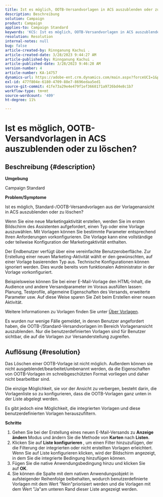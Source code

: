 ```yaml
---
title: Ist es möglich, OOTB-Versandvorlagen in ACS auszublenden oder zu löschen?
description: Beschreibung
solution: Campaign
product: Campaign
applies-to: Campaign Standard
keywords: 'KCS: Ist es möglich, OOTB-Versandvorlagen in ACS auszublenden oder zu löschen'
resolution: Resolution
internal-notes: null
bug: false
article-created-by: Rinnganung Kachui .
article-created-date: 3/28/2023 9:44:27 AM
article-published-by: Rinnganung Kachui .
article-published-date: 3/28/2023 9:46:28 AM
version-number: 4
article-number: KA-14757
dynamics-url: https://adobe-ent.crm.dynamics.com/main.aspx?forceUCI=1&pagetype=entityrecord&etn=knowledgearticle&id=aca4791c-4dcd-ed11-b596-6045bd006704
exl-id: 477f804e-6180-4709-88e7-8696edaa5ed1
source-git-commit: 41fe73a29e4e479f1ef3668171a9726bd4e8c1b7
workflow-type: tm+mt
source-wordcount: '409'
ht-degree: 11%

---
```


# Ist es möglich, OOTB-Versandvorlagen in ACS auszublenden oder zu löschen?

## Beschreibung {#description}


<b>Umgebung</b>

Campaign Standard



<b>Problem/Symptome</b>

Ist es möglich, Standard-/OOTB-Versandvorlagen aus der Vorlagenansicht in ACS auszublenden oder zu löschen?



Wenn Sie eine neue Marketingaktivität erstellen, werden Sie im ersten Bildschirm des Assistenten aufgefordert, einen Typ oder eine Vorlage auszuwählen. Mit Vorlagen können Sie bestimmte Parameter entsprechend Ihren Anforderungen vorkonfigurieren. Die Vorlage kann eine vollständige oder teilweise Konfiguration der Marketingaktivität enthalten.

Der Endbenutzer verfügt über eine vereinfachte Benutzeroberfläche. Zur Erstellung einer neuen Marketing-Aktivität wählt er den gewünschten, auf einer Vorlage basierenden Typ aus. Technische Konfigurationen können ignoriert werden. Dies wurde bereits vom funktionalen Administrator in der Vorlage vorkonfiguriert.

Beispielsweise können Sie bei einer E-Mail-Vorlage den HTML-Inhalt, die Audience und andere Versandparameter im Voraus ausfüllen lassen: Planung, Testprofile, allgemeine Eigenschaften des Versands, erweiterte Parameter usw. Auf diese Weise sparen Sie Zeit beim Erstellen einer neuen Aktivität.

Weitere Informationen zu Vorlagen finden Sie unter [Über Vorlagen](https://experienceleague.adobe.com/docs/campaign-standard/using/getting-started/marketing-plans/marketing-activity-templates.html?lang=en).

Es wurden nur wenige Fälle gemeldet, in denen Benutzer angefordert haben, die OOTB-/Standard-Versandvorlagen im Bereich Vorlagenansicht auszublenden. Nur die benutzerdefinierten Vorlagen sind für Benutzer sichtbar, die auf die Vorlagen zur Versanderstellung zugreifen.






## Auflösung {#resolution}


Das Löschen einer OOTB-Vorlage ist nicht möglich. Außerdem können sie nicht ausgeblendet/bearbeitet/umbenannt werden, da die Eigenschaften von OOTB-Vorlagen im schreibgeschützten Format vorliegen und daher nicht bearbeitbar sind.

Die einzige Möglichkeit, sie vor der Ansicht zu verbergen, besteht darin, die Vorlagenliste so zu konfigurieren, dass die OOTB-Vorlagen ganz unten in der Liste abgelegt werden.

Es gibt jedoch eine Möglichkeit, die integrierten Vorlagen und diese benutzerdefinierten Vorlagen herauszufiltern.

<b>Schritte</b>

1. Gehen Sie bei der Erstellung eines neuen E-Mail-Versands zu <b>Anzeige ändern </b>Modus und ändern Sie die Methode von <b>Karten</b> nach <b>Listen</b>.
2. Klicken Sie auf <b>Liste konfigurieren </b>, um einen Filter hinzuzufügen, der die Filterung der integrierten oder nicht erstellten Vorlagen erleichtert. Wenn Sie auf Liste konfigurieren klicken, wird der Bildschirm angezeigt, in dem Sie die integrierte Bedingung hinzufügen können.
3. Fügen Sie die native Anwendungsbedingung hinzu und klicken Sie auf <b>OK</b>.
4. Sie können die Spalte mit dem nativen Anwendungsobjekt in aufsteigender Reihenfolge beibehalten, wodurch benutzerdefinierte Vorlagen mit dem Wert &quot;Nein&quot;priorisiert werden und die Vorlagen mit dem Wert &quot;Ja&quot;am unteren Rand dieser Liste angezeigt werden.
